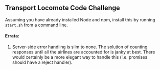 ## Transport Locomote Code Challenge

Assuming you have already installed Node and npm, install this by running ````start.sh```` from a command line.

#### Errata:
1. Server-side error handling is slim to none. The solution of counting responses until all the airlines are accounted for is janky at best. There would certainly be a more elegant way to handle this (i.e. promises should have a reject handler).